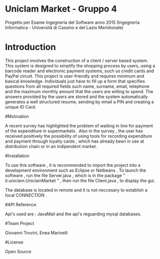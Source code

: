 # Uniclam Market - Gruppo 4
Progetto per Esame Ingegneria del Software anno 2015  (Ingegneria Informatica - Università di Cassino e del Lazio Meridionale)

# Introduction

This project involves the construction of a client / server based system. This system is designed to simplify the shopping process by users, using a barcode reader and electronic payment systems, such us credit cards and PayPal circuit.
This project is user-friendly and requires minimum and basical knowledge. Individuals just have to fill up a form that specifies questions from all required fields such name, surname, email, telephone and the maximum monthly amount that the users are willing to spend. The answers provided by the users are stored and the system automatically generates a well structured resume, sending by email a PIN and creating a unique ID Card.

#Motivation

A recent survey has highlighted the problem of waiting in line for payment of the expenditure in  supermarkets . Also in the survey , the user has received positively the possibility of using tools for recording expenditure and payment through loyalty cards , which has already been in use at  distribution chain or in an indipendent market.

#Installation

To use this software , it is recommended to import the project into a development environment such as Eclipse or Netbeans .
To launch the software , run the file Server.java , which is in the package " it.uniclam.UniclamMarket " , then run the file Client.java , to display the gui.

The database is located in remote and it is not neccesary to establish a local CONNECTION .

#API Reference

Api's used are : JavaMail and the api's reguarding mysql databases.

#Team Project

Giovanni Trovini, Enea Marinelli

#License

Open Source
